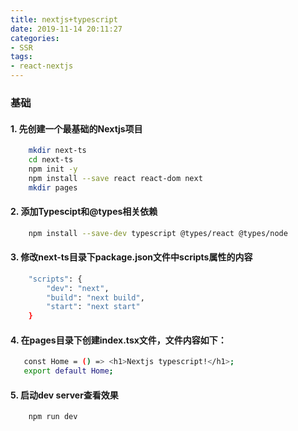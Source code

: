 ```yaml
---
title: nextjs+typescript 
date: 2019-11-14 20:11:27
categories: 
- SSR
tags: 
- react-nextjs
---
```


### 基础

#### 1. 先创建一个最基础的Nextjs项目
```bash
    mkdir next-ts
    cd next-ts
    npm init -y
    npm install --save react react-dom next
    mkdir pages
```
#### 2. 添加Typescipt和@types相关依赖
```bash
    npm install --save-dev typescript @types/react @types/node
```
#### 3. 修改next-ts目录下package.json文件中scripts属性的内容
```bash
    "scripts": {
        "dev": "next",
        "build": "next build",
        "start": "next start"
    }
```
#### 4. 在pages目录下创建index.tsx文件，文件内容如下：
```bash
   const Home = () => <h1>Nextjs typescript!</h1>;
   export default Home;
```
#### 5. 启动dev server查看效果
```bash
    npm run dev
```

